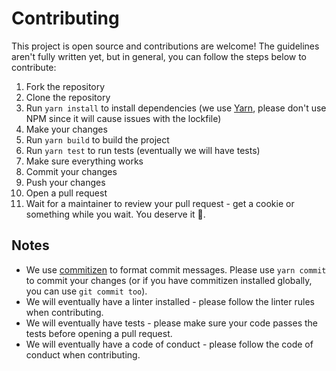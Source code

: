 # Contributing

This project is open source and contributions are welcome! The guidelines aren't fully written yet, but in general, you can follow the steps below to contribute:

1. Fork the repository
2. Clone the repository
3. Run `yarn install` to install dependencies (we use [Yarn](https://yarnpkg.com/), please don't use NPM since it will cause issues with the lockfile)
4. Make your changes
5. Run `yarn build` to build the project
6. Run `yarn test` to run tests (eventually we will have tests)
7. Make sure everything works
8. Commit your changes
9. Push your changes
10. Open a pull request
11. Wait for a maintainer to review your pull request - get a cookie or something while you wait. You deserve it 👾.

## Notes

- We use [commitizen](https://github.com/commitizen/cz-cli) to format commit messages. Please use `yarn commit` to commit your changes (or if you have commitizen installed globally, you can use `git commit too`).
- We will eventually have a linter installed - please follow the linter rules when contributing.
- We will eventually have tests - please make sure your code passes the tests before opening a pull request.
- We will eventually have a code of conduct - please follow the code of conduct when contributing.
